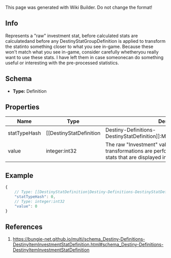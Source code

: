 <span class="wiki-builder">This page was generated with Wiki Builder. Do not change the format!</span>

## Info
Represents a &quot;raw&quot; investment stat, before calculated stats are calculatedand before any DestinyStatGroupDefinition is applied to transform the statinto something closer to what you see in-game. Because these won't match what you see in-game, consider carefully whetheryou really want to use these stats.  I have left them in case someonecan do something useful or interesting with the pre-processed statistics.

## Schema
* **Type:** Definition

## Properties
Name | Type | Description
---- | ---- | -----------
statTypeHash | [[DestinyStatDefinition|Destiny-Definitions-DestinyStatDefinition]]:ManifestDefinition:integer:uint32 | The hash identifier for the DestinyStatDefinition defining this stat.
value | integer:int32 | The raw &quot;Investment&quot; value for the stat, before transformations are performedto turn this raw stat into stats that are displayed in the game UI.

## Example
```javascript
{
    // Type: [[DestinyStatDefinition|Destiny-Definitions-DestinyStatDefinition]]:ManifestDefinition:integer:uint32
    "statTypeHash": 0,
    // Type: integer:int32
    "value": 0
}

```

## References
1. https://bungie-net.github.io/multi/schema_Destiny-Definitions-DestinyItemInvestmentStatDefinition.html#schema_Destiny-Definitions-DestinyItemInvestmentStatDefinition
